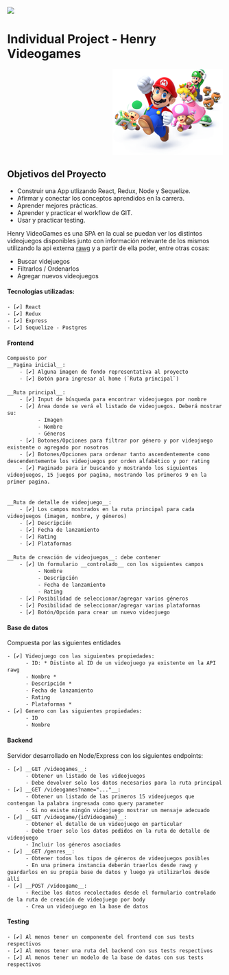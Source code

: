 <p align='left'>
    <img src='https://static.wixstatic.com/media/85087f_0d84cbeaeb824fca8f7ff18d7c9eaafd~mv2.png/v1/fill/w_160,h_30,al_c,q_85,usm_0.66_1.00_0.01/Logo_completo_Color_1PNG.webp' </img>
</p>

# Individual Project - Henry Videogames


<p align="right">
  <img height="200" src="./videogame.png" />
</p>


## Objetivos del Proyecto

- Construir una App utlizando React, Redux, Node y Sequelize.
- Afirmar y conectar los conceptos aprendidos en la carrera.
- Aprender mejores prácticas.
- Aprender y practicar el workflow de GIT.
- Usar y practicar testing.


Henry VideoGames es una SPA en la cual se puedan ver los distintos videojuegos disponibles junto con información relevante de los mismos utilizando la api externa [rawg](https://rawg.io/apidocs) y a partir de ella poder, entre otras cosas:

  - Buscar videjuegos
  - Filtrarlos / Ordenarlos
  - Agregar nuevos videojuegos


#### Tecnologías utilizadas:
    - [✔️] React
    - [✔️] Redux
    - [✔️] Express
    - [✔️] Sequelize - Postgres

#### Frontend
    Compuesto por 
    __Pagina inicial__: 
        - [✔️] Alguna imagen de fondo representativa al proyecto
        - [✔️] Botón para ingresar al home (`Ruta principal`)

    __Ruta principal__:
        - [✔️] Input de búsqueda para encontrar videojuegos por nombre
        - [✔️] Área donde se verá el listado de videojuegos. Deberá mostrar su:
              - Imagen
              - Nombre
              - Géneros
        - [✔️] Botones/Opciones para filtrar por género y por videojuego existente o agregado por nosotros
        - [✔️] Botones/Opciones para ordenar tanto ascendentemente como descendentemente los videojuegos por orden alfabético y por rating
        - [✔️] Paginado para ir buscando y mostrando los siguientes videojuegos, 15 juegos por pagina, mostrando los primeros 9 en la primer pagina.


    __Ruta de detalle de videojuego__: 
        - [✔️] Los campos mostrados en la ruta principal para cada videojuegos (imagen, nombre, y géneros)
        - [✔️] Descripción
        - [✔️] Fecha de lanzamiento
        - [✔️] Rating
        - [✔️] Plataformas

    __Ruta de creación de videojuegos__: debe contener
        - [✔️] Un formulario __controlado__ con los siguientes campos
              - Nombre
              - Descripción
              - Fecha de lanzamiento
              - Rating
        - [✔️] Posibilidad de seleccionar/agregar varios géneros
        - [✔️] Posibilidad de seleccionar/agregar varias plataformas
        - [✔️] Botón/Opción para crear un nuevo videojuego

#### Base de datos
Compuesta por las siguientes entidades 

    - [✔️] Videojuego con las siguientes propiedades:
          - ID: * Distinto al ID de un videojuego ya existente en la API rawg
          - Nombre *
          - Descripción *
          - Fecha de lanzamiento
          - Rating
          - Plataformas *
    - [✔️] Genero con las siguientes propiedades:
          - ID
          - Nombre



#### Backend

Servidor desarrollado en Node/Express con los siguientes endpoints:

    - [✔️] __GET /videogames__:
          - Obtener un listado de los videojuegos
          - Debe devolver solo los datos necesarios para la ruta principal
    - [✔️] __GET /videogames?name="..."__:
          - Obtener un listado de las primeros 15 videojuegos que contengan la palabra ingresada como query parameter
          - Si no existe ningún videojuego mostrar un mensaje adecuado
    - [✔️] __GET /videogame/{idVideogame}__:
          - Obtener el detalle de un videojuego en particular
          - Debe traer solo los datos pedidos en la ruta de detalle de videojuego
          - Incluir los géneros asociados
    - [✔️] __GET /genres__:
          - Obtener todos los tipos de géneros de videojuegos posibles
          - En una primera instancia deberán traerlos desde rawg y guardarlos en su propia base de datos y luego ya utilizarlos desde allí
    - [✔️] __POST /videogame__:
          - Recibe los datos recolectados desde el formulario controlado de la ruta de creación de videojuego por body
          - Crea un videojuego en la base de datos


#### Testing
    - [✔️] Al menos tener un componente del frontend con sus tests respectivos
    - [✔️] Al menos tener una ruta del backend con sus tests respectivos
    - [✔️] Al menos tener un modelo de la base de datos con sus tests respectivos
